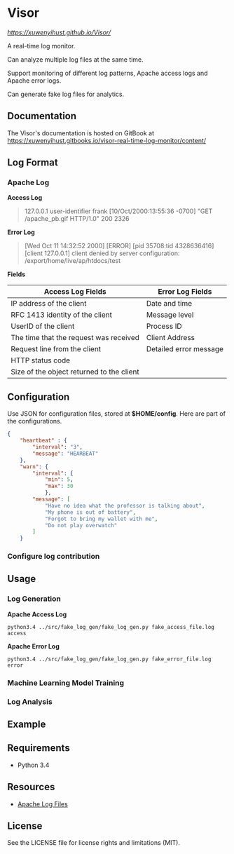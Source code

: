 # Visor

*https://xuwenyihust.github.io/Visor/*

A real-time log monitor.

Can analyze multiple log files at the same time.

Support monitoring of different log patterns, Apache access logs and Apache error logs.

Can generate fake log files for analytics.

## Documentation
The Visor's documentation is hosted on GitBook at https://xuwenyihust.gitbooks.io/visor-real-time-log-monitor/content/ 

## Log Format
### Apache Log

**Access Log**
> 127.0.0.1 user-identifier frank [10/Oct/2000:13:55:36 -0700] "GET /apache_pb.gif HTTP/1.0" 200 2326

**Error Log**
> [Wed Oct 11 14:32:52 2000] [ERROR] [pid 35708:tid 4328636416] [client 127.0.0.1] client denied by server configuration: /export/home/live/ap/htdocs/test

**Fields**

|Access Log Fields|Error Log Fields|
|-----|-----|
|IP address of the client|Date and time|
|RFC 1413 identity of the client|Message level|
|UserID of the client|Process ID|
|The time that the request was received|Client Address|
|Request line from the client|Detailed error message|
|HTTP status code||
|Size of the object returned to the client||


## Configuration
Use JSON for configuration files, stored at **$HOME/config**. Here are part of the configurations.
```json
{
    "heartbeat" : { 
        "interval": "3",
        "message": "HEARBEAT"
    },
    "warn": {
        "interval": {
            "min": 5,
            "max": 30
            },
        "message": [
            "Have no idea what the professor is talking about", 
            "My phone is out of battery", 
            "Forgot to bring my wallet with me", 
            "Do not play overwatch" 
        ]
    }
```
### Configure log contribution

## Usage

### Log Generation

**Apache Access Log**
```
python3.4 ../src/fake_log_gen/fake_log_gen.py fake_access_file.log access
```

**Apache Error Log**
```
python3.4 ../src/fake_log_gen/fake_log_gen.py fake_error_file.log error
```

### Machine Learning Model Training

### Log Analysis

## Example

## Requirements
* Python 3.4

## Resources
* [Apache Log Files](https://httpd.apache.org/docs/1.3/logs.html)

## License
See the LICENSE file for license rights and limitations (MIT).

